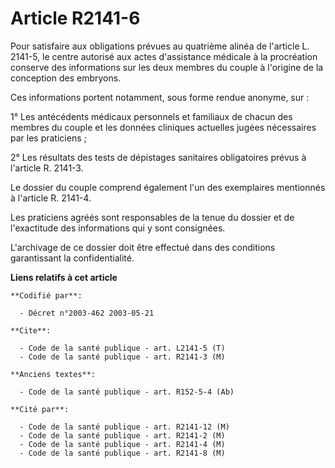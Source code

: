 # Article R2141-6

Pour satisfaire aux obligations prévues au quatrième alinéa de l'article L. 2141-5, le centre autorisé aux actes d'assistance
médicale à la procréation conserve des informations sur les deux membres du couple à l'origine de la conception des embryons.

Ces informations portent notamment, sous forme rendue anonyme, sur :

1° Les antécédents médicaux personnels et familiaux de chacun des membres du couple et les données cliniques actuelles jugées
nécessaires par les praticiens ;

2° Les résultats des tests de dépistages sanitaires obligatoires prévus à l'article R. 2141-3.

Le dossier du couple comprend également l'un des exemplaires mentionnés à l'article R. 2141-4.

Les praticiens agréés sont responsables de la tenue du dossier et de l'exactitude des informations qui y sont consignées.

L'archivage de ce dossier doit être effectué dans des conditions garantissant la confidentialité.

**Liens relatifs à cet article**

	**Codifié par**:

	  - Décret n°2003-462 2003-05-21

	**Cite**:

	  - Code de la santé publique - art. L2141-5 (T)
	  - Code de la santé publique - art. R2141-3 (M)

	**Anciens textes**:

	  - Code de la santé publique - art. R152-5-4 (Ab)

	**Cité par**:

	  - Code de la santé publique - art. R2141-12 (M)
	  - Code de la santé publique - art. R2141-2 (M)
	  - Code de la santé publique - art. R2141-4 (M)
	  - Code de la santé publique - art. R2141-8 (M)
